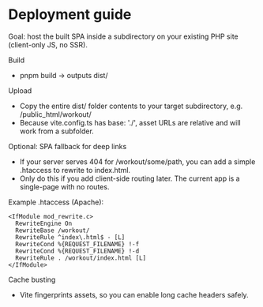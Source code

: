 # Deployment guide

Goal: host the built SPA inside a subdirectory on your existing PHP site (client-only JS, no SSR).

Build
- pnpm build → outputs dist/

Upload
- Copy the entire dist/ folder contents to your target subdirectory, e.g. /public_html/workout/
- Because vite.config.ts has base: './', asset URLs are relative and will work from a subfolder.

Optional: SPA fallback for deep links
- If your server serves 404 for /workout/some/path, you can add a simple .htaccess to rewrite to index.html.
- Only do this if you add client-side routing later. The current app is a single-page with no routes.

Example .htaccess (Apache):
```
<IfModule mod_rewrite.c>
  RewriteEngine On
  RewriteBase /workout/
  RewriteRule ^index\.html$ - [L]
  RewriteCond %{REQUEST_FILENAME} !-f
  RewriteCond %{REQUEST_FILENAME} !-d
  RewriteRule . /workout/index.html [L]
</IfModule>
```

Cache busting
- Vite fingerprints assets, so you can enable long cache headers safely.

